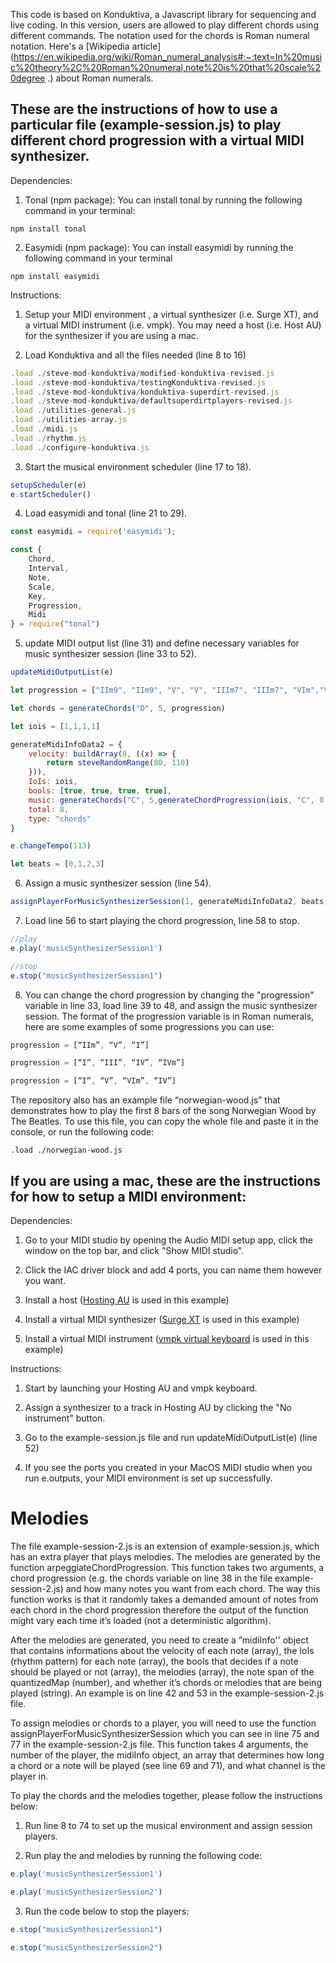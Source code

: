 This code is based on Konduktiva, a Javascript library for sequencing and live coding. In this version, users are allowed to play different chords using different commands. The notation used for the chords is Roman numeral notation. Here's a [Wikipedia article] (https://en.wikipedia.org/wiki/Roman_numeral_analysis#:~:text=In%20music%20theory%2C%20Roman%20numeral,note%20is%20that%20scale%20degree .) about Roman numerals.

## These are the instructions of how to use a particular file (example-session.js) to play different chord progression with a virtual MIDI synthesizer.

Dependencies:

1. Tonal (npm package): You can install tonal by running the following command in your terminal:

```
npm install tonal
```

2. Easymidi (npm package): You can install easymidi by running the following command in your terminal

```
npm install easymidi
```

Instructions: 

1. Setup your MIDI environment , a virtual synthesizer (i.e. Surge XT), and a virtual MIDI instrument (i.e. vmpk). You may need a host (i.e. Host AU) for the synthesizer if you are using a mac.

2. Load Konduktiva and all the files needed (line 8 to 16)

```javascript
.load ./steve-mod-konduktiva/modified-konduktiva-revised.js
.load ./steve-mod-konduktiva/testingKonduktiva-revised.js
.load ./steve-mod-konduktiva/konduktiva-superdirt-revised.js
.load ./steve-mod-konduktiva/defaultsuperdirtplayers-revised.js
.load ./utilities-general.js
.load ./utilities-array.js
.load ./midi.js
.load ./rhythm.js
.load ./configure-konduktiva.js
```

3. Start the musical environment scheduler (line 17 to 18).

```javascript
setupScheduler(e)
e.startScheduler()
```

4. Load easymidi and tonal (line 21 to 29).

```javascript
const easymidi = require('easymidi');

const {
    Chord,
    Interval,
    Note,
    Scale,
    Key,
    Progression,
    Midi
} = require("tonal")
```

5. update MIDI output list (line 31) and define necessary variables for music synthesizer session (line 33 to 52).

```javascript
updateMidiOutputList(e)

let progression = ["IIm9", "IIm9", "V", "V", "IIIm7", "IIIm7", "VIm","VIm"]

let chords = generateChords("D", 5, progression)

let iois = [1,1,1,1]

generateMidiInfoData2 = {
    velocity: buildArray(8, ((x) => {
        return steveRandomRange(80, 110)
    })),
    IoIs: iois,
    bools: [true, true, true, true],
    music: generateChords("C", 5,generateChordProgression(iois, "C", 0.5)),
    total: 8,
    type: "chords"
}

e.changeTempo(113)

let beats = [0,1,2,3]
```

6. Assign a music synthesizer session (line 54).

```javascript
assignPlayerForMusicSynthesizerSession(1, generateMidiInfoData2, beats, 1)
```

7. Load line 56 to start playing the chord progression, line 58 to stop.

```javascript
//play
e.play('musicSynthesizerSession1')

//stop
e.stop("musicSynthesizerSession1")
```

8. You can change the chord progression by changing the "progression" variable in line 33, load line 39 to 48, and assign the music synthesizer session. The format of the progression variable is in Roman numerals, here are some examples of some progressions you can use:
```javascript
progression = [“IIm”, “V”, “I”]

progression = [“I”, “III”, “IV”, “IVm”]

progression = [“I”, “V”, “VIm”, “IV”]
```
The repository also has an example file “norwegian-wood.js” that demonstrates how to play the first 8 bars of the song Norwegian Wood by The Beatles. To use this file, you can copy the whole file and paste it in the console, or run the following code:
```
.load ./norwegian-wood.js
```

## If you are using a mac, these are the instructions for how to setup a MIDI environment:

Dependencies: 

1. Go to your MIDI studio by opening the Audio MIDI setup app, click the window on the top bar, and click "Show MIDI studio".

2. Click the IAC driver block and add 4 ports, you can name them however you want.

3. Install a host ([Hosting AU](http://ju-x.com/hostingau.html) is used in this example)

4. Install a virtual MIDI synthesizer ([Surge XT](https://surge-synthesizer.github.io/) is used in this example)

5. Install a virtual MIDI instrument ([vmpk virtual keyboard](https://sourceforge.net/projects/vmpk/) is used in this example)

Instructions: 

1. Start by launching your Hosting AU and vmpk keyboard.

2. Assign a synthesizer to a track in Hosting AU by clicking the "No instrument" button.

3. Go to the example-session.js file and run updateMidiOutputList(e) (line 52)

4. If you see the ports you created in your MacOS MIDI studio when you run e.outputs, your MIDI environment is set up successfully.


# Melodies

The file example-session-2.js is an extension of example-session.js, which has an extra player that plays melodies. The melodies are generated by the function arpeggiateChordProgression. This function takes two arguments, a chord progression (e.g. the chords variable on line 38 in the file example-session-2.js) and how many notes you want from each chord. The way this function works is that it randomly takes a demanded amount of notes from each chord in the chord progression therefore the output of the function might vary each time it’s loaded (not a deterministic algorithm).

After the melodies are generated, you need to create a ”midiInfo'' object that contains informations about the velocity of each note (array), the IoIs (rhythm pattern) for each note (array), the bools that decides if a note should be played or not (array), the melodies (array), the note span of the quantizedMap (number), and whether it’s chords or melodies that are being played (string). An example is on line 42 and 53 in the example-session-2.js file.

To assign melodies or chords to a player, you will need to use the function assignPlayerForMusicSynthesizerSession which you can see in line 75 and 77 in the example-session-2.js file. This function takes 4 arguments, the number of the player, the midiInfo object, an array that determines how long a chord or a note will be played (see line 69 and 71), and what channel is the player in. 

To play the chords and the melodies together, please follow the instructions below:

  1. Run line 8 to 74 to set up the musical environment and assign session players.

  2. Run play the and melodies by running the following code:
  ```javascript
  e.play('musicSynthesizerSession1')

  e.play('musicSynthesizerSession2')
  ```
  3. Run the code below to stop the players:
  ```javascript
  e.stop("musicSynthesizerSession1")

  e.stop("musicSynthesizerSession2")
  ```


